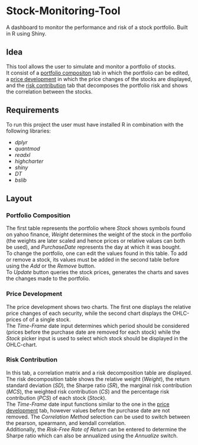 # Stock-Monitoring-Tool

A dashboard to monitor the performance and risk of a stock portfolio. Built in R using Shiny.


## Idea

This tool allows the user to simulate and monitor a portfolio of stocks.  
It consist of a [portfolio compositon](#portfolio-composition) tab in which the portfolio can be edited, a [price development](#price-development) in which the price changes of the stocks are displayed, and the [risk contribution](#risk-contribution) tab that decomposes the portfolio risk and shows the correlation between the stocks.


## Requirements

To run this project the user must have installed R in combination with the following libraries:
- *dplyr*
- *quantmod*
- *readxl*
- *highcharter*
- *shiny*
- *DT*
- *bslib*


## Layout

### Portfolio Composition

The first table represents the portfolio where *Stock* shows symbols found on yahoo finance, *Weight* determines the weight of the stock in the portfolio (the weights are later scaled and hence prices or relative values can both be used), and *PurchaseDate* represents the day at which it was bought.  
To change the portfolio, one can edit the values found in this table. To add or remove a stock, its values must be added in the second table before using the *Add* or the *Remove* button.  
To *Update* button queries the stock prices, generates the charts and saves the changes made to the portfolio.


### Price Development

The price development shows two charts. The first one displays the relative price changes of each security, while the second chart displays the OHLC-prices of of a single stock.  
The *Time-Frame* date input determines which period should be considered (prices before the purchase date are removed for each stock) while the *Stock* picker input is used to select which stock should be displayed in the OHLC-chart.


### Risk Contribution

In this tab, a correlation matrix and a risk decomposition table are displayed. The risk decomposition table shows the relative weight (*Weight*), the return standard deviation (*SD*), the Sharpe ratio (*SR*), the marginal risk contribution (*MCS*), the weighted risk contribution (*CS*) and the percentage risk contribution (*PCS*) of each stock (*Stock*).  
The *Time-Frame* date input functions similar to the one in the [price development](#price-development) tab, however values before the purchase date are not removed. 
The *Correlation Method* selection can be used to switch between the pearson, spearmann, and kendall correlation.  
Additionally, the *Risk-Free Rate of Return* can be entered to determine the Sharpe ratio which can also be annualized using the *Annualize* switch.